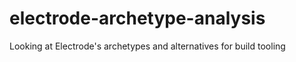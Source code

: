 # electrode-archetype-analysis
Looking at Electrode's archetypes and alternatives for build tooling

